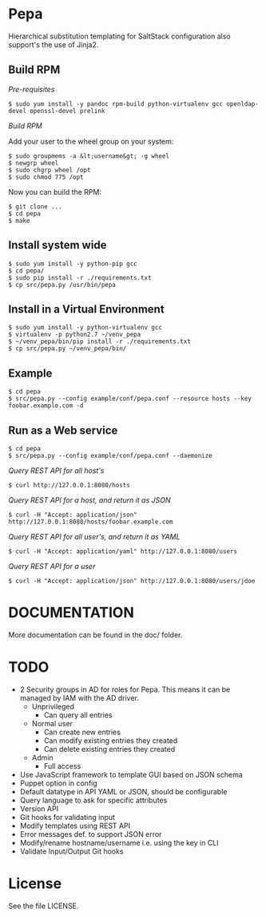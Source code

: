 # Pepa #

Hierarchical substitution templating for SaltStack configuration also support's the use of Jinja2.

## Build RPM ##

*Pre-requisites*

    $ sudo yum install -y pandoc rpm-build python-virtualenv gcc openldap-devel openssl-devel prelink

*Build RPM*

Add your user to the wheel group on your system:

    $ sudo groupmems -a &lt;username&gt; -g wheel
    $ newgrp wheel
    $ sudo chgrp wheel /opt
    $ sudo chmod 775 /opt

Now you can build the RPM:

    $ git clone ...
    $ cd pepa
    $ make

## Install system wide ##

    $ sudo yum install -y python-pip gcc
    $ cd pepa/
    $ sudo pip install -r ./requirements.txt
    $ cp src/pepa.py /usr/bin/pepa

## Install in a Virtual Environment ##

    $ sudo yum install -y python-virtualenv gcc
    $ virtualenv -p python2.7 ~/venv_pepa
    $ ~/venv_pepa/bin/pip install -r ./requirements.txt
    $ cp src/pepa.py ~/venv_pepa/bin/

## Example ##

    $ cd pepa
    $ src/pepa.py --config example/conf/pepa.conf --resource hosts --key foobar.example.com -d

## Run as a Web service ##

    $ cd pepa
    $ src/pepa.py --config example/conf/pepa.conf --daemonize

*Query REST API for all host's*

    $ curl http://127.0.0.1:8080/hosts

*Query REST API for a host, and return it as JSON*

    $ curl -H "Accept: application/json" http://127.0.0.1:8080/hosts/foobar.example.com

*Query REST API for all user's, and return it as YAML*

    $ curl -H "Accept: application/yaml" http://127.0.0.1:8080/users

*Query REST API for a user*

    $ curl -H "Accept: application/json" http://127.0.0.1:8080/users/jdoe

# DOCUMENTATION #

More documentation can be found in the doc/ folder.

# TODO #

- 2 Security groups in AD for roles for Pepa. This means it can be managed by IAM with the AD driver.
  + Unprivileged
    - Can query all entries
  + Normal user
    - Can create new entries
    - Can modify existing entries they created
    - Can delete existing entries they created
  + Admin
    - Full access
- Use JavaScript framework to template GUI based on JSON schema
- Puppet option in config
- Default datatype in API YAML or JSON, should be configurable
- Query language to ask for specific attributes
- Version API
- Git hooks for validating input
- Modify templates using REST API
- Error messages def. to support JSON error
- Modify/rename hostname/username i.e. using the key in CLI
- Validate Input/Output Git hooks

# License #

See the file LICENSE.
